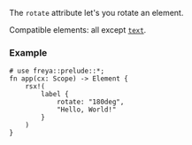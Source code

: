 The `rotate` attribute let's you rotate an element.

Compatible elements: all except [`text`](crate::elements::text).

### Example

```rust, no_run
# use freya::prelude::*;
fn app(cx: Scope) -> Element {
    rsx!(
        label {
            rotate: "180deg",
            "Hello, World!"
        }
    )
}
```
